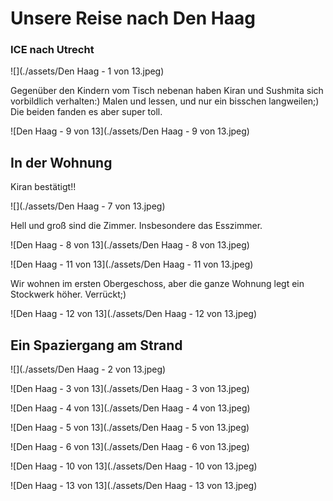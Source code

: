 # Unsere Reise nach Den Haag

### ICE nach Utrecht

![](./assets/Den Haag - 1 von 13.jpeg)

Gegenüber den Kindern vom Tisch  nebenan haben Kiran und Sushmita sich vorbildlich verhalten:) Malen und lessen, und nur ein bisschen langweilen;) Die beiden fanden es aber super toll.

![Den Haag - 9 von 13](./assets/Den Haag - 9 von 13.jpeg)

## In der Wohnung 

Kiran bestätigt!!

![](./assets/Den Haag - 7 von 13.jpeg)

Hell und groß sind die Zimmer. Insbesondere das Esszimmer.

![Den Haag - 8 von 13](./assets/Den Haag - 8 von 13.jpeg)

![Den Haag - 11 von 13](./assets/Den Haag - 11 von 13.jpeg)

Wir wohnen im ersten Obergeschoss, aber die ganze Wohnung legt ein Stockwerk höher. Verrückt;)

![Den Haag - 12 von 13](./assets/Den Haag - 12 von 13.jpeg)



## Ein Spaziergang am Strand

![](./assets/Den Haag - 2 von 13.jpeg)

![Den Haag - 3 von 13](./assets/Den Haag - 3 von 13.jpeg)

![Den Haag - 4 von 13](./assets/Den Haag - 4 von 13.jpeg)

![Den Haag - 5 von 13](./assets/Den Haag - 5 von 13.jpeg)

![Den Haag - 6 von 13](./assets/Den Haag - 6 von 13.jpeg)

![Den Haag - 10 von 13](./assets/Den Haag - 10 von 13.jpeg)

![Den Haag - 13 von 13](./assets/Den Haag - 13 von 13.jpeg)